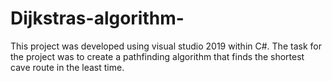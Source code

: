 # Dijkstras-algorithm-
This project was developed using visual studio 2019 within C#. The task for the project was to create a pathfinding algorithm that finds the shortest cave route in the least time. 
